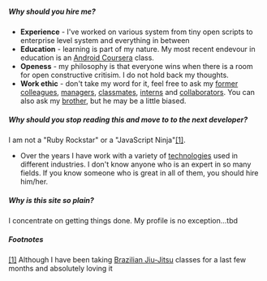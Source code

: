 #####  Why should you hire me?

* **Experience** - I've worked on various system from tiny open scripts to enterprise level system and everything in between
* **Education** - learning is part of my nature. My most recent endevour in education is an [Android Coursera](https://class.coursera.org/android-001) class. 
* **Openess** - my philosophy is that everyone wins when there is a room for open constructive critisim. I do not hold back my thoughts. 
* **Work ethic** - don't take my word for it, feel free to ask my [former](http://www.linkedin.com/in/juliankhandros) [colleagues](http://www.linkedin.com/in/ilyascharrenbroich), [managers](http://www.linkedin.com/in/mikegrassotti), [classmates](http://www.linkedin.com/in/nnaoumov), [interns](https://github.com/jki127) and [collaborators](http://www.linkedin.com/in/grinkot). You can also ask my [brother](http://www.linkedin.com/pub/gennadiy-katz/3/984/94), but he may be a little biased.

#####  Why should you stop reading this and move to to the next developer?

I am not a "Ruby Rockstar" or a "JavaScript Ninja"[[1]](#footnotes). 

* Over the years I have work with a variety of [technologies](https://www.linkedin.com/in/katzil) used in different industries. I don't know anyone who is an expert in so many fields. If you know someone who is great in all of them, you should hire him/her.  

#####  Why is this site so plain?

I concentrate on getting things done. My profile is no exception...tbd

##### Footnotes

[[1]](#why-should-you-stop-reading-this-and-move-to-to-the-next-developer) Although I have been taking [Brazilian Jiu-Jitsu](http://psabjj.com/) classes for a last few months and absolutely loving it

